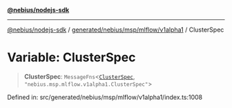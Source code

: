 [**@nebius/nodejs-sdk**](../../../../../../README.md)

***

[@nebius/nodejs-sdk](../../../../../../README.md) / [generated/nebius/msp/mlflow/v1alpha1](../README.md) / ClusterSpec

# Variable: ClusterSpec

> **ClusterSpec**: `MessageFns`\<[`ClusterSpec`](../interfaces/ClusterSpec.md), `"nebius.msp.mlflow.v1alpha1.ClusterSpec"`\>

Defined in: src/generated/nebius/msp/mlflow/v1alpha1/index.ts:1008
